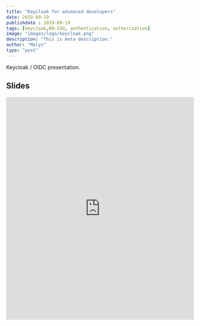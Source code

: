 ```yaml
---
title: "Keycloak for advanced developers"
date: 2019-09-19
publishdate : 2019-09-19
tags: [keycloak,RH-SSO, authentication, authorization]
image: "images/logo/keycloak.png"
description: "This is meta description."
author: "Malys"
type: "post"
---
```


Keycloak / OIDC presentation.

## Slides

<div class="shortcode-iframe-wrapper">
    <iframe  class="shortcode-iframe"  style="border: 0; width: 100%; height: 600px;" src="https://malys.github.io/keycloak-slides/#/"></iframe>
</div>
